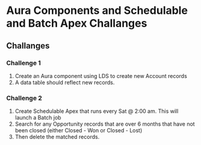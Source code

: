 # Aura Components and Schedulable and Batch Apex Challanges

## Challanges

### Challenge 1

1. Create an Aura component using LDS to create new Account records
2. A data table should reflect new records.

### Challenge 2

1. Create Schedulable Apex that runs every Sat @ 2:00 am. This will launch a Batch job
2. Search for any Opportunity records that are over 6 months that have not been closed (either Closed - Won or Closed - Lost)
3. Then delete the matched records.
